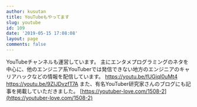 ```yaml
---
author: kusutan
title: YouTubeもやってます
slug: youtube
id: 109
date: '2019-05-15 17:08:08'
layout: page
comments: false
---
```


YouTubeチャンネルも運営しています。 主にエンタメプログラミングのネタを中心に、他のエンジニア系YouTuberでは発信できない地方のエンジニアのキャリアハックなどの情報を配信しています。 https://youtu.be/fUGiqI0uMt4 https://youtu.be/9ZIJDvzfT7A また、有名YouTuber研究家さんのブログにも記事を掲載していただきました。 [https://youtuber-love.com/1508-2](https://youtuber-love.com/1508-2)